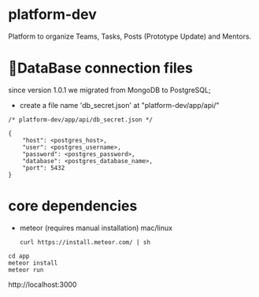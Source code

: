 # platform-dev
Platform to organize Teams, Tasks, Posts (Prototype Update) and Mentors.

# 🚨DataBase connection files 
since version 1.0.1 we migrated from MongoDB to PostgreSQL;

- create a file name 'db_secret.json' at "platform-dev/app/api/"

```
/* platform-dev/app/api/db_secret.json */

{
    "host": <postgres_host>,
    "user": <postgres_username>,
    "password": <postgres_password>,
    "database": <postgres_database_name>,
    "port": 5432
}

```

# core dependencies
- meteor (requires manual installation)
  mac/linux
  ```
  curl https://install.meteor.com/ | sh
  ```
  
```
cd app
meteor install
meteor run
```
http://localhost:3000
